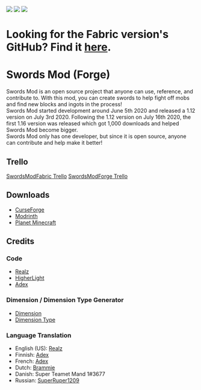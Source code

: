 [![](https://cf.way2muchnoise.eu/full_swords-mod_downloads.svg)](https://www.curseforge.com/minecraft/mc-mods/swords-mod) [![](https://cf.way2muchnoise.eu/packs/swords-mod.svg)](https://www.curseforge.com/minecraft/mc-mods/swords-mod) [![](https://cf.way2muchnoise.eu/versions/swords-mod.svg)](https://www.curseforge.com/minecraft/mc-mods/swords-mod)

# Looking for the Fabric version's GitHub? Find it [here](https://github.com/KingRealzYT/SwordsModFabric). 

# Swords Mod (Forge)

Swords Mod is an open source project that anyone can use, reference, and contribute to. With this mod, you can create swords to help fight off mobs and find new blocks and ingots in the process!  
Swords Mod started development around June 5th 2020 and released a 1.12 version on July 3rd 2020. Following the 1.12 version on July 16th 2020, the first 1.16 version was released which got 1,000 downloads and helped Swords Mod become bigger.  
Swords Mod only has one developer, but since it is open source, anyone can contribute and help make it better!  

## Trello
[SwordsModFabric Trello](https://trello.com/b/4iUGVKS0/swordsmodfabric)
[SwordsModForge Trello](https://trello.com/b/sE6DcGmR/swordsmodforge)

## Downloads

- [CurseForge](https://www.curseforge.com/minecraft/mc-mods/swords-mod/files)
- [Modrinth](https://modrinth.com/mod/rswords/versions)
- [Planet Minecraft](https://www.planetminecraft.com/mod/swords-mod/)

## Credits

### Code

- [Realz](https://github.com/KingRealzYT)
- [HigherLight](https://github.com/HigherLightz)
- [Adex](https://github.com/adex720)

### Dimension / Dimension Type Generator
- [Dimension](https://misode.github.io/dimension/)
- [Dimension Type](https://misode.github.io/dimension-type/)


### Language Translation

- English (US): [Realz](https://github.com/KingRealzYT)
- Finnish: [Adex](https://github.com/adex720)
- French: [Adex](https://github.com/adex720)
- Dutch: [Brammie](https://github.com/brammie15)
- Danish: Super Teamet Mand 1#3677
- Russian: [SuperRuper1209](https://www.curseforge.com/members/superruper1209/projects)
